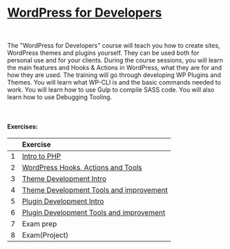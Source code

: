# [WordPress for Developers](https://softuni.bg/trainings/4057/wordpress-for-developers-march-2023)

&nbsp;

The "WordPress for Developers" course will teach you how to create sites, WordPress themes and plugins yourself. They can be used both for personal use and for your clients. During the course sessions, you will learn the main features and Hooks & Actions in WordPress, what they are for and how they are used. The training will go through developing WP Plugins and Themes. You will learn what WP-CLI is and the basic commands needed to work. You will learn how to use Gulp to compile SASS code. You will also learn how to use Debugging Tooling.

&nbsp;

#### Exercises:
| | Exercise | 
| ---: | :--- | 
| 1 | [Intro to PHP][1]                        |
| 2 | [WordPress Hooks, Actions and Tools][2]  |
| 3 | [Theme Development Intro][3]             |
| 4 | [Theme Development Tools and improvement][4] |
| 5 | [Plugin Development Intro][5]            |
| 6 | [Plugin Development Tools and improvement][6] |
| 7 | Exam prep                                |
| 8 | Exam(Project)                            |

[1]: https://github.com/Krasipeace/SoftUni/blob/main/WordPress%20for%20Developers/1.%20Intro%20to%20PHP/intro%20to%20php.php
[2]: https://github.com/Krasipeace/SoftUni/blob/main/WordPress%20for%20Developers/2.%20Hooks%20Actions%20and%20Tools/Exercise.php
[3]: https://github.com/Krasipeace/SoftUni/tree/main/WordPress%20for%20Developers/3.%20Theme%20Development%20Intro/softuni-jobs
[4]: https://github.com/Krasipeace/SoftUni/tree/main/WordPress%20for%20Developers/4.%20Theme%20Development%20Improvement/softuni-jobs
[5]: https://github.com/Krasipeace/SoftUni/tree/main/WordPress%20for%20Developers/5.%20Plugin%20Development%20Intro/softuni-jobs
[6]: https://github.com/Krasipeace/SoftUni/tree/main/WordPress%20for%20Developers/6.%20Plugin%20Development%20Improvement
 

